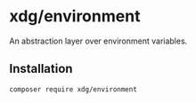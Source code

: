 # xdg/environment

An abstraction layer over environment variables.

## Installation

```sh
composer require xdg/environment
```
